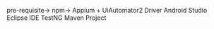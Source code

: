 pre-requisite-> 
npm-> Appium + UiAutomator2 Driver
Android Studio
Eclipse IDE 
TestNG
Maven Project
